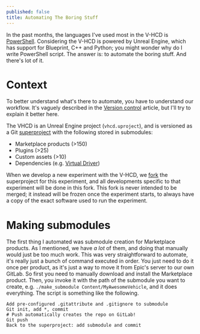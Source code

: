 ```yaml
---
published: false
title: Automating The Boring Stuff
---
```

In the past months, the languages I've used most in the V-HCD is [PowerShell](https://en.wikipedia.org/wiki/PowerShell). Considering the V-HCD is powered by Unreal Engine, which has support for Blueprint, C++ and Python; you might wonder why do I write PowerShell script. The answer is: to automate the boring stuff. And there's lot of it.

# Context

To better understand what's there to automate, you have to understand our workflow. It's vaguely described in the [Version control](/version-control) article, but I'll try to explain it better here.

The VHCD is an Unreal Engine project (`vhcd.uproject`), and is versioned as a Git [superproject](https://en.wikibooks.org/wiki/Git/Submodules_and_Superprojects) with the following stored in submodules:

* Marketplace products (>150)
* Plugins (>25)
* Custom assets (>10)
* Dependencies (e.g. [Virtual Driver](/virtual-driver))

When we develop a new experiment with the V-HCD, we [fork](https://docs.github.com/en/get-started/quickstart/fork-a-repo) the superproject for this experiment, and all developments specific to that experiment will be done in this fork. This fork is never intended to be merged; it instead will be frozen once the experiment starts, to always have a copy of the exact software used to run the experiment.

# Making submodules

The first thing I automated was submodule creation for Marketplace products. As I mentioned, we have *a lot* of them, and doing that manually would just be too much work. This was very straightforward to automate, it's really just a bunch of command executed in order. You just need to do it once per product, as it's just a way to move it from Epic's server to our own GitLab. So first you need to manually download and install the Marketplace product. Then, you invoke it with the path of the submodule you want to create, e.g. `./make_submodule Content/MyAwesomeVehicle`, and it does everything. The script is something like the following.

```
Add pre-configured .gitattribute and .gitignore to submodule
Git init, add *, commit
# Push automatically creates the repo on GitLab!
Git push
Back to the superproject: add submodule and commit
```